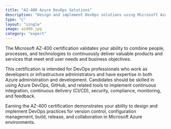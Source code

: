 ```yaml
---
title: "AZ-400 Azure DevOps Solutions"
description: "Design and implement DevOps solutions using Microsoft Azure DevOps"
type: "c"
layout: "single"
image: az400.jpg
category: "expert"
---
```

The Microsoft AZ-400 certification validates your ability to combine people, processes, and technologies to continuously deliver valuable products and services that meet end user needs and business objectives.

This certification is intended for DevOps professionals who work as developers or infrastructure administrators and have expertise in both Azure administration and development. Candidates should be skilled in using Azure DevOps, GitHub, and related tools to implement continuous integration, continuous delivery (CI/CD), security, compliance, monitoring, and feedback.

Earning the AZ-400 certification demonstrates your ability to design and implement DevOps practices for version control, configuration management, build, release, and collaboration in Microsoft Azure environments.

